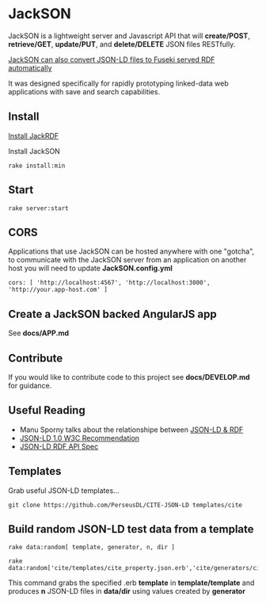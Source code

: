 # JackSON
JackSON is a lightweight server and Javascript API that will **create/POST**, **retrieve/GET**, **update/PUT**, and **delete/DELETE** JSON files RESTfully.

[JackSON can also convert JSON-LD files to Fuseki served RDF automatically](http://github.com/caesarfeta/jackrdf)

It was designed specifically for rapidly prototyping linked-data web applications with save and search capabilities.

## Install
[Install JackRDF](http://github.com/caesarfeta/jackrdf)

Install JackSON

	rake install:min

## Start
	rake server:start

## CORS
Applications that use JackSON can be hosted anywhere with one "gotcha", 
to communicate with the JackSON server from an application on another host you will need to update **JackSON.config.yml**

	cors: [ 'http://localhost:4567', 'http://localhost:3000', 'http://your.app-host.com' ]

## Create a JackSON backed AngularJS app
See **docs/APP.md**

## Contribute
If you would like to contribute code to this project see **docs/DEVELOP.md** for guidance.

## Useful Reading
* Manu Sporny talks about the relationshipe between [JSON-LD &amp; RDF](http://manu.sporny.org/2014/json-ld-origins-2/)
* [JSON-LD 1.0 W3C Recommendation](http://www.w3.org/TR/json-ld/)
* [JSON-LD RDF API Spec](http://json-ld.org/spec/latest/json-ld-rdf/)

## Templates
Grab useful JSON-LD templates...

	git clone https://github.com/PerseusDL/CITE-JSON-LD templates/cite

## Build random JSON-LD test data from a template
	rake data:random[ template, generator, n, dir ]

	rake data:random['cite/templates/cite_property.json.erb','cite/generators/cite_property.rb',1000,'test']

This command grabs the specified .erb **template** in __template/__**template** and produces **n** JSON-LD files in __data/__**dir** using values created by **generator**